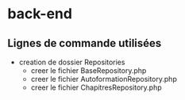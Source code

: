# back-end

## Lignes de commande utilisées

- creation de dossier Repositories 
    - creer le fichier BaseRepository.php
    - creer le fichier AutoformationRepository.php
    - creer le fichier  ChapitresRepository.php



